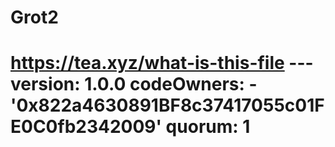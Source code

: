 # Grot2
# https://tea.xyz/what-is-this-file --- version: 1.0.0 codeOwners:   - '0x822a4630891BF8c37417055c01FE0C0fb2342009' quorum: 1
